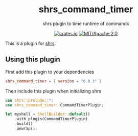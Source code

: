 
<div align="center">

# shrs_command_timer

shrs plugin to time runtime of commands

[![crates.io](https://img.shields.io/crates/v/shrs_command_timer.svg)](https://crates.io/crates/shrs_command_timer)
[![MIT/Apache 2.0](https://img.shields.io/badge/license-MIT%2FApache-blue.svg)](#)

</div>

This is a plugin for [shrs](https://github.com/MrPicklePinosaur/shrs).

## Using this plugin

First add this plugin to your dependencies
```toml
shrs_command_timer = { version = "0.0.3" }
```

Then include this plugin when initializing shrs
```rust
use shrs::prelude::*;
use shrs_command_timer::CommandTimerPlugin;

let myshell = ShellBuilder::default()
    .with_plugin(CommandTimerPlugin)
    .build()
    .unwrap();

```
